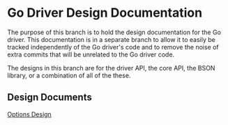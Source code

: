 Go Driver Design Documentation
=
The purpose of this branch is to hold the design documentation for the Go driver.
This documentation is in a separate branch to allow it to easily be tracked independently
of the Go driver's code and to remove the noise of extra commits that will be unrelated
to the Go driver code.

The designs in this branch are for the driver API, the core API, the BSON library, or a combination
of all of the these.

## Design Documents
[Options Design](options-design/DESIGN.md)
